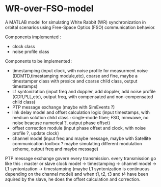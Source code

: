 # WR-over-FSO-model
A MATLAB model for simulating White Rabbit (WR) synchronization in orbital scenarios using Free-Space Optics (FSO) communication behavior.

Components implemented :
- clock class
- noise profile class

Components to be implemented : 
- timestamping (input clock, with noise profile for measurment noise (DDMTD,timestamping module,etc), coarse and fine, maybe a timestamper class with presice and coarse child class, output timestamps)
- L1 syntonization (input freq and doppler, add doppler, add noise profile (CDR,PLL,etc), output freq, with compensated and non-compensated child class)
- PTP message exchange (maybe with SimEvents ?)
- link delay model and offset calculation logic (input timestamps, with medium solution child class : single-mode fiber; FSO, mmwawe, no noise beacuse numerical ?, output phase offset)
- offset correction module (input phase offset and clock, with noise profile ?, update clock)
- channel model (input freq and maybe message, maybe with Satellite communication toolbox ? maybe simulating different modulation scheme, output freq and maybe message)

PTP message exchange govern every transmission.
every transmission go like this :
master or slave clock model -> timestamping -> channel model -> L1 syntonization -> timestamping (maybe L1 syntonization is continuous depending on the channel model)
and when t1, t2, t3 and t4 have been aquired by the slave, he does the offset calculation and correction.
